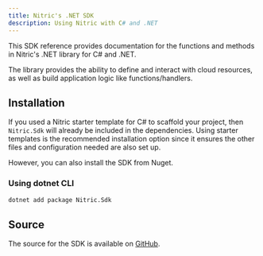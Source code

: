 ```yaml
---
title: Nitric's .NET SDK
description: Using Nitric with C# and .NET
---
```


This SDK reference provides documentation for the functions and methods in Nitric's .NET library for C# and .NET.

The library provides the ability to define and interact with cloud resources, as well as build application logic like functions/handlers.

## Installation

If you used a Nitric starter template for C# to scaffold your project, then `Nitric.Sdk` will already be included in the dependencies. Using starter templates is the recommended installation option since it ensures the other files and configuration needed are also set up.

However, you can also install the SDK from Nuget.

### Using dotnet CLI

```bash
dotnet add package Nitric.Sdk
```

## Source

The source for the SDK is available on [GitHub](https://github.com/nitrictech/dotnet-sdk).
